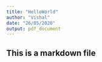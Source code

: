 ```yaml
---
title: "HelloWorld"
author: "Vishal"
date: "26/05/2020"
output: pdf_document
---
```


## This is a markdown file